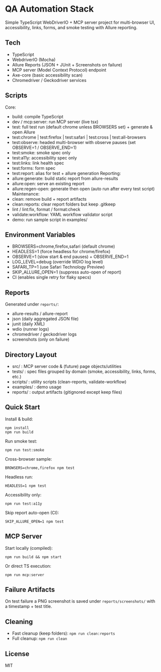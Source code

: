 # QA Automation Stack

Simple TypeScript WebDriverIO + MCP server project for multi-browser UI, accessibility, links, forms, and smoke testing with Allure reporting.

## Tech
- TypeScript
- WebdriverIO (Mocha)
- Allure Reports (JSON + JUnit + Screenshots on failure)
- MCP server (Model Context Protocol) endpoint
- Axe-core (basic accessibility scan)
- Chromedriver / Geckodriver services

## Scripts
Core:
- build: compile TypeScript
- dev / mcp:server: run MCP server (live tsx)
- test: full test run (default chrome unless BROWSERS set) + generate & open Allure
- test:chrome | test:firefox | test:safari | test:cross | test:all-browsers
- test:observe: headed multi-browser with observe pauses (set OBSERVE=1 / OBSERVE_END=1)
- test:smoke: smoke spec only
- test:a11y: accessibility spec only
- test:links: link health spec
- test:forms: form spec
- test:report: alias for test + allure generation
Reporting:
- allure:generate: build static report from allure-results
- allure:open: serve an existing report
- allure:regen-open: generate then open (auto run after every test script)
Maintenance:
- clean: remove build + report artifacts
- clean:reports: clear report folders but keep .gitkeep
- lint / lint:fix, format / format:check
- validate:workflow: YAML workflow validator script
- demo: run sample script in examples/

## Environment Variables
- BROWSERS=chrome,firefox,safari (default chrome)
- HEADLESS=1 (force headless for chrome/firefox)
- OBSERVE=1 (slow start & end pauses) + OBSERVE_END=1
- LOG_LEVEL=debug (override WDIO log level)
- SAFARI_TP=1 (use Safari Technology Preview)
- SKIP_ALLURE_OPEN=1 (suppress auto-open of report)
- CI (enables single retry for flaky specs)

## Reports
Generated under `reports/`:
- allure-results / allure-report
- json (daily aggregated JSON file)
- junit (daily XML)
- wdio (runner logs)
- chromedriver / geckodriver logs
- screenshots (only on failure)

## Directory Layout
- src/ : MCP server code & (future) page objects/utilities
- tests/ : spec files grouped by domain (smoke, accessibility, links, forms, etc.)
- scripts/ : utility scripts (clean-reports, validate-workflow)
- examples/ : demo usage
- reports/ : output artifacts (gitignored except keep files)

## Quick Start
Install & build:
```
npm install
npm run build
```
Run smoke test:
```
npm run test:smoke
```
Cross-browser sample:
```
BROWSERS=chrome,firefox npm test
```
Headless run:
```
HEADLESS=1 npm test
```
Accessibility only:
```
npm run test:a11y
```
Skip report auto-open (CI):
```
SKIP_ALLURE_OPEN=1 npm test
```

## MCP Server
Start locally (compiled):
```
npm run build && npm start
```
Or direct TS execution:
```
npm run mcp:server
```

## Failure Artifacts
On test failure a PNG screenshot is saved under `reports/screenshots/` with a timestamp + test title.

## Cleaning
- Fast cleanup (keep folders): `npm run clean:reports`
- Full cleanup: `npm run clean`

## License
MIT
